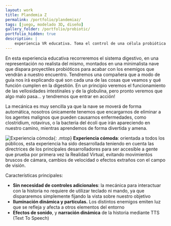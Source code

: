 ```yaml
---
layout: work
title: Plandemia Z
permalink: /portfolio/plandemiaz/
tags: [juego, modelado 3D, diseño]
gallery_folder: /portfolio/probiotic/
portfolio_hidden: true
description: |
    experiencia VR educativa. Toma el control de una célula probiótica y surca el cuerpo humano enfrentándote a virus y otras entidades adversas.
---
```


En esta experiencia educativa recorreremos el sistema digestivo, en una representación no realista del mismo, montados en una minimalista nave que dispara proyectiles probióticos para acabar con los enemigos que vendrán a nuestro encuentro. Tendremos una compañera que a modo de guía nos irá explicando qué son cada una de las cosas que veamos y qué función cumplen en la digestión. En un principio veremos el funcionamiento de las vellosidades intestinales y de la globulina, pero pronto veremos que algo malo pasa... y tendremos que entrar en acción!

La mecánica es muy sencilla ya que la nave se moverá de forma automática, nosotros únicamente tenemos que encargarnos de eliminar a los agentes malignos que pueden causarnos enfermedades, como clostridium, rotavirus, o la bacteria del écoli que irán apareciendo en nuestro camino, mientras aprendemos de forma divertida y amena.

![Experiencia cómoda]({{site.baseurl}}/assets/img/static/comfort.png "Experiencia cómoda"){: .mtop}
**Experiencia cómoda**: orientada a todos los públicos, esta experiencia ha sido desarrollada teniendo en cuenta las directrices de los principales desarrolladores para ser accesible a gente que prueba por primera vez la Realidad Virtual, evitando movimientos bruscos de cámara, cambios de velocidad o efectos extraños con el campo de visión. 

Características principales:
* **Sin necesidad de controles adicionales**: la mecánica para interactuar con la historia no requiere de utilizar teclado ni mando, ya que dispararemos simplemente fijando la vista sobre nuestro objetivo
* **Iluminación dinámica y partículas.** Los distintos enemigos emiten luz que se refleja y afecta a otros elementos del entorno
* **Efectos de sonido**, y **narración dinámica** de la historia mediante TTS (Text To Speech)
<br/>